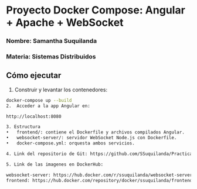 # Proyecto Docker Compose: Angular + Apache + WebSocket

### Nombre: Samantha Suquilanda
### Materia: Sistemas Distribuidos


## Cómo ejecutar

1. Construir y levantar los contenedores:

```bash
docker-compose up --build
2.	Acceder a la app Angular en:

http://localhost:8080

3. Estructura
•	frontend/: contiene el Dockerfile y archivos compilados Angular.
•	websocket-server/: servidor WebSocket Node.js con Dockerfile.
•	docker-compose.yml: orquesta ambos servicios.

4. Link del repositorio de Git: https://github.com/SSuquilanda/PracticaInterciclo.git

5. Link de las imagenes en DockerHub:

websocket-server: https://hub.docker.com/r/ssuquilanda/websocket-server
frontend: https://hub.docker.com/repository/docker/ssuquilanda/frontend/general
